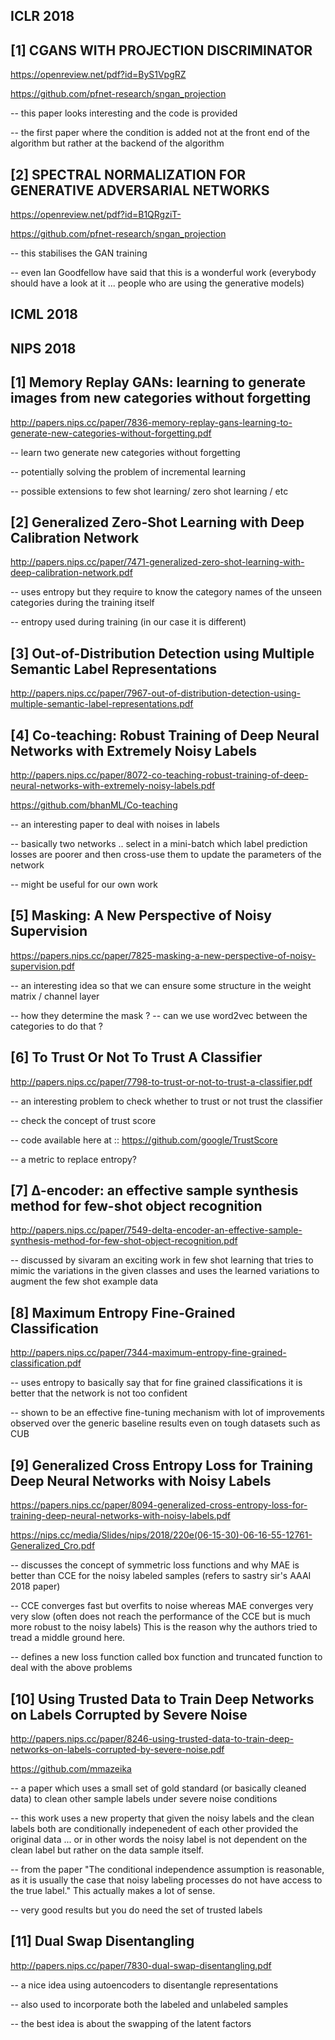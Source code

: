 ICLR 2018
--------------

[1] CGANS WITH PROJECTION DISCRIMINATOR
------------------------------------------------------------------------------------------

https://openreview.net/pdf?id=ByS1VpgRZ

https://github.com/pfnet-research/sngan_projection

-- this paper looks interesting and the code is provided 

-- the first paper where the condition is added not at the front end of the algorithm but rather at the backend of the algorithm

[2] SPECTRAL NORMALIZATION FOR GENERATIVE ADVERSARIAL NETWORKS
------------------------------------------------------------------------------------------

https://openreview.net/pdf?id=B1QRgziT-

https://github.com/pfnet-research/sngan_projection

-- this stabilises the GAN training

-- even Ian Goodfellow have said that this is a wonderful work (everybody should have a look at it ... people who are using the generative models)



ICML 2018
--------------

NIPS 2018
--------------

[1] Memory Replay GANs: learning to generate images from new categories without forgetting
------------------------------------------------------------------------------------------

http://papers.nips.cc/paper/7836-memory-replay-gans-learning-to-generate-new-categories-without-forgetting.pdf

-- learn two generate new categories without forgetting

-- potentially solving the problem of incremental learning 

-- possible extensions to few shot learning/ zero shot learning / etc

[2] Generalized Zero-Shot Learning with Deep Calibration Network
------------------------------------------------------------------------------------------

http://papers.nips.cc/paper/7471-generalized-zero-shot-learning-with-deep-calibration-network.pdf

-- uses entropy but they require to know the category names of the unseen categories during the training itself

-- entropy used during training (in our case it is different)

[3] Out-of-Distribution Detection using Multiple Semantic Label Representations
------------------------------------------------------------------------------------------

http://papers.nips.cc/paper/7967-out-of-distribution-detection-using-multiple-semantic-label-representations.pdf

[4] Co-teaching: Robust Training of Deep Neural Networks with Extremely Noisy Labels
------------------------------------------------------------------------------------------

http://papers.nips.cc/paper/8072-co-teaching-robust-training-of-deep-neural-networks-with-extremely-noisy-labels.pdf

https://github.com/bhanML/Co-teaching

-- an interesting paper to deal with noises in labels 

-- basically two networks .. select in a mini-batch which label prediction losses are poorer and then cross-use them to update the parameters of the network

-- might be useful for our own work

[5] Masking: A New Perspective of Noisy Supervision
------------------------------------------------------------------------------------------

https://papers.nips.cc/paper/7825-masking-a-new-perspective-of-noisy-supervision.pdf

-- an interesting idea so that we can ensure some structure in the weight matrix / channel layer

-- how they determine the mask ? -- can we use word2vec between the categories to do that ?

[6] To Trust Or Not To Trust A Classifier
------------------------------------------------------------------------------------------

http://papers.nips.cc/paper/7798-to-trust-or-not-to-trust-a-classifier.pdf

-- an interesting problem to check whether to trust or not trust the classifier 

-- check the concept of trust score 

-- code available here at :: https://github.com/google/TrustScore

-- a metric to replace entropy?


[7] ∆-encoder: an effective sample synthesis method for few-shot object recognition
------------------------------------------------------------------------------------------

http://papers.nips.cc/paper/7549-delta-encoder-an-effective-sample-synthesis-method-for-few-shot-object-recognition.pdf

-- discussed by sivaram an exciting work in few shot learning that tries to mimic the variations in the given classes and uses the learned variations to augment the few shot example data


[8] Maximum Entropy Fine-Grained Classification
------------------------------------------------------------------------------------------

http://papers.nips.cc/paper/7344-maximum-entropy-fine-grained-classification.pdf

-- uses entropy to basically say that for fine grained classifications it is better that the network is not too confident 

-- shown to be an effective fine-tuning mechanism with lot of improvements observed over the generic baseline results even on tough datasets such as CUB

[9] Generalized Cross Entropy Loss for Training Deep Neural Networks with Noisy Labels
------------------------------------------------------------------------------------------

https://papers.nips.cc/paper/8094-generalized-cross-entropy-loss-for-training-deep-neural-networks-with-noisy-labels.pdf

https://nips.cc/media/Slides/nips/2018/220e(06-15-30)-06-16-55-12761-Generalized_Cro.pdf

-- discusses the concept of symmetric loss functions and why MAE is better than CCE for the noisy labeled samples (refers to sastry sir's AAAI 2018 paper)

-- CCE converges fast but overfits to noise whereas MAE converges very very slow (often does not reach the performance of the CCE but is much more robust to the noisy labels) This is the reason why the authors tried to tread a middle ground here.

-- defines a new loss function called box function and truncated function to deal with the above problems 

[10] Using Trusted Data to Train Deep Networks on Labels Corrupted by Severe Noise
------------------------------------------------------------------------------------------

http://papers.nips.cc/paper/8246-using-trusted-data-to-train-deep-networks-on-labels-corrupted-by-severe-noise.pdf

https://github.com/mmazeika

-- a paper which uses a small set of gold standard (or basically cleaned data) to clean other sample labels under severe noise conditions

-- this work uses a new property that given the noisy labels and the clean labels both are conditionally indepenedent of each other provided the original data ... or in other words the noisy label is not dependent on the clean label but rather on the data sample itself.

-- from the paper "The conditional independence assumption is reasonable, as it is usually the case that noisy labeling processes do not have access to the true label." This actually makes a lot of sense.

-- very good results but you do need the set of trusted labels

[11] Dual Swap Disentangling
------------------------------------------------------------------------------------------

http://papers.nips.cc/paper/7830-dual-swap-disentangling.pdf

-- a nice idea using autoencoders to disentangle representations

-- also used to incorporate both the labeled and unlabeled samples 

-- the best idea is about the swapping of the latent factors








